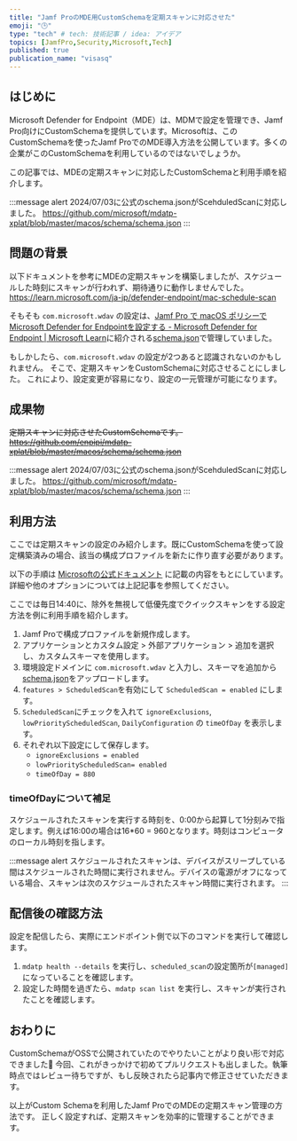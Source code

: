 ```yaml
---
title: "Jamf ProのMDE用CustomSchemaを定期スキャンに対応させた"
emoji: "🕒"
type: "tech" # tech: 技術記事 / idea: アイデア
topics: [JamfPro,Security,Microsoft,Tech]
published: true
publication_name: "visasq"
---
```



## はじめに
Microsoft Defender for Endpoint（MDE）は、MDMで設定を管理でき、Jamf Pro向けにCustomSchemaを提供しています。Microsoftは、このCustomSchemaを使ったJamf ProでのMDE導入方法を公開しています。多くの企業がこのCustomSchemaを利用しているのではないでしょうか。

この記事では、MDEの定期スキャンに対応したCustomSchemaと利用手順を紹介します。


:::message alert
2024/07/03に公式のschema.jsonがScehduledScanに対応しました。
https://github.com/microsoft/mdatp-xplat/blob/master/macos/schema/schema.json
:::


## 問題の背景

以下ドキュメントを参考にMDEの定期スキャンを構築しましたが、スケジュールした時刻にスキャンが行われず、期待通りに動作しませんでした。
https://learn.microsoft.com/ja-jp/defender-endpoint/mac-schedule-scan

そもそも `com.microsoft.wdav` の設定は、[Jamf Pro で macOS ポリシーでMicrosoft Defender for Endpointを設定する - Microsoft Defender for Endpoint | Microsoft Learn](https://learn.microsoft.com/ja-jp/defender-endpoint/mac-jamfpro-policies#gui-method)に紹介される[schema.json](https://github.com/microsoft/mdatp-xplat/tree/master/macos/schema/schema.json)で管理していました。


もしかしたら、`com.microsoft.wdav` の設定が2つあると認識されないのかもしれません。
そこで、定期スキャンをCustomSchemaに対応させることにしました。
これにより、設定変更が容易になり、設定の一元管理が可能になります。

## 成果物
~~定期スキャンに対応させたCustomSchemaです。~~
~~https://github.com/enpipi/mdatp-xplat/blob/master/macos/schema/schema.json~~

:::message alert
2024/07/03に公式のschema.jsonがScehduledScanに対応しました。
https://github.com/microsoft/mdatp-xplat/blob/master/macos/schema/schema.json
:::


## 利用方法
ここでは定期スキャンの設定のみ紹介します。既にCustomSchemaを使って設定構築済みの場合、該当の構成プロファイルを新たに作り直す必要があります。

以下の手順は [Microsoftの公式ドキュメント](https://learn.microsoft.com/ja-jp/defender-endpoint/mac-schedule-scan) に記載の内容をもとにしています。詳細や他のオプションについては上記記事を参照してください。

ここでは毎日14:40に、除外を無視して低優先度でクイックスキャンをする設定方法を例に利用手順を紹介します。

1. Jamf Proで構成プロファイルを新規作成します。
2. アプリケーションとカスタム設定 > 外部アプリケーション > 追加を選択し、カスタムスキーマを使用します。
3. 環境設定ドメインに `com.microsoft.wdav` と入力し、スキーマを追加から[schema.json](https://github.com/microsoft/mdatp-xplat/blob/master/macos/schema/schema.json)をアップロードします。
4. `features > ScheduledScan`を有効にして `ScheduledScan = enabled` にします。
5. `ScheduledScan`にチェックを入れて `ignoreExclusions`, `lowPriorityScheduledScan`,  `DailyConfiguration` の `timeOfDay` を表示します。
6. それぞれ以下設定にして保存します。
   - `ignoreExclusions = enabled`
   - `lowPriorityScheduledScan= enabled`
   - `timeOfDay = 880`

### timeOfDayについて補足
スケジュールされたスキャンを実行する時刻を、0:00から起算して1分刻みで指定します。例えば16:00の場合は16*60 = 960となります。時刻はコンピュータのローカル時刻を指します。

:::message alert
スケジュールされたスキャンは、デバイスがスリープしている間はスケジュールされた時間に実行されません。デバイスの電源がオフになっている場合、スキャンは次のスケジュールされたスキャン時間に実行されます。
:::

## 配信後の確認方法
設定を配信したら、実際にエンドポイント側で以下のコマンドを実行して確認します。

1. `mdatp health --details` を実行し、`scheduled_scan`の設定箇所が`[managed]`になっていることを確認します。
2. 設定した時間を過ぎたら、`mdatp scan list` を実行し、スキャンが実行されたことを確認します。

## おわりに
CustomSchemaがOSSで公開されていたのでやりたいことがより良い形で対応できました🎉
今回、これがきっかけで初めてプルリクエストも出しました。執筆時点ではレビュー待ちですが、もし反映されたら記事内で修正させていただきます。

以上がCustom Schemaを利用したJamf ProでのMDEの定期スキャン管理の方法です。
正しく設定すれば、定期スキャンを効率的に管理することができます。